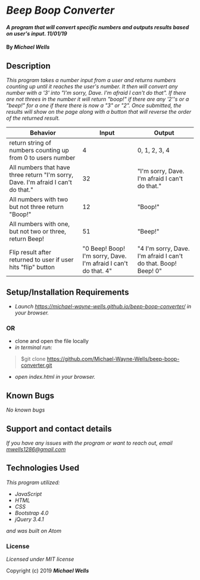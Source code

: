 # _Beep Boop Converter_

#### _A program that will convert specific numbers and outputs results based on user's input. 11/01/19_

#### By _**Michael Wells**_

## Description

_This program takes a number input from a user and returns numbers counting up until it reaches the user's number. It then will convert any number with a '3' into "I'm sorry, Dave. I'm afraid I can't do that". If there are not threes in the number it will return "boop!" if there are any '2''s or a "beep!" for a one if there there is now a "3" or "2". Once submitted, the results will show on the page along with a button that will reverse the order of the returned result._

|Behavior|Input|Output|
|---|---|---|
|return string of numbers counting up from 0 to users number | 4 | 0, 1, 2, 3, 4  |
| All numbers that have three return "I'm sorry, Dave. I'm afraid I can't do that."|32|"I'm sorry, Dave. I'm afraid I can't do that."|
| All numbers with two but not three return "Boop!" |12|  "Boop!" |
| All numbers with one, but not two or three, return Beep!  |51|  "Beep!" |
|Flip result after returned to user if user hits "flip" button| "0 Beep! Boop! I'm sorry, Dave. I'm afraid I can't do that. 4"|"4 I'm sorry, Dave. I'm afraid I can't do that. Boop! Beep! 0"|

## Setup/Installation Requirements

* _Launch <https://michael-wayne-wells.github.io/beep-boop-converter/> in your browser._
### OR ###
* clone and open the file locally
* _in terminal run:_
>$git clone https://github.com/Michael-Wayne-Wells/beep-boop-converter.git
* _open index.html in your browser._



## Known Bugs

_No known bugs_

## Support and contact details

_If you have any issues with the program or want to reach out, email [mwells1286@gmail.com](href="mailto:mwells1286@gmail.com")_

## Technologies Used

_This program utilized:_
* _JavaScript_
* _HTML_
* _CSS_
* _Bootstrap 4.0_
* _jQuery 3.4.1_

_and was built on Atom_
### License

*Licensed under MIT license*

Copyright (c) 2019 **_Michael Wells_**
